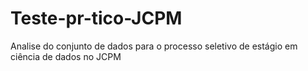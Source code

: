 # Teste-pr-tico-JCPM
Analise do conjunto de dados para o processo seletivo de estágio em ciência de dados no JCPM
